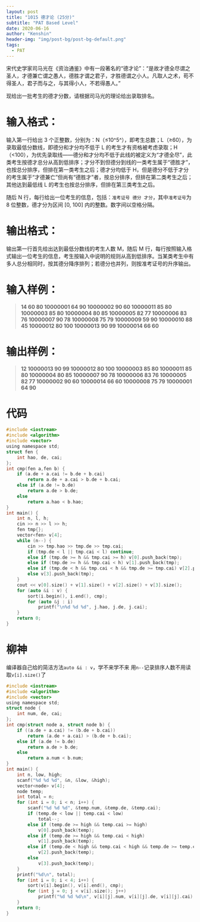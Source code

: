 ```yaml
---
layout: post
title: "1015 德才论 (25分)"
subtitle: "PAT Based Level"
date: 2020-06-16
author: "Kenshin"
header-img: "img/post-bg/post-bg-default.png"
tags:
  - PAT
---
```


宋代史学家司马光在《资治通鉴》中有一段著名的“德才论”：“是故才德全尽谓之圣人，才德兼亡谓之愚人，德胜才谓之君子，才胜德谓之小人。凡取人之术，苟不得圣人，君子而与之，与其得小人，不若得愚人。”

现给出一批考生的德才分数，请根据司马光的理论给出录取排名。

# 输入格式：

输入第一行给出 3 个正整数，分别为：N（≤10^​5^​​ ），即考生总数；L（≥60），为录取最低分数线，即德分和才分均不低于 L 的考生才有资格被考虑录取；H（<100），为优先录取线——德分和才分均不低于此线的被定义为“才德全尽”，此类考生按德才总分从高到低排序；才分不到但德分到线的一类考生属于“德胜才”，也按总分排序，但排在第一类考生之后；德才分均低于 H，但是德分不低于才分的考生属于“才德兼亡”但尚有“德胜才”者，按总分排序，但排在第二类考生之后；其他达到最低线 L 的考生也按总分排序，但排在第三类考生之后。

随后 N 行，每行给出一位考生的信息，包括：`准考证号 德分 才分`，其中`准考证号`为 8 位整数，德才分为区间 [0, 100] 内的整数。数字间以空格分隔。

# 输出格式：

输出第一行首先给出达到最低分数线的考生人数 M，随后 M 行，每行按照输入格式输出一位考生的信息，考生按输入中说明的规则从高到低排序。当某类考生中有多人总分相同时，按其德分降序排列；若德分也并列，则按准考证号的升序输出。

# 输入样例：

> **14 60 80
> 10000001 64 90
> 10000002 90 60
> 10000011 85 80
> 10000003 85 80
> 10000004 80 85
> 10000005 82 77
> 10000006 83 76
> 10000007 90 78
> 10000008 75 79
> 10000009 59 90
> 10000010 88 45
> 10000012 80 100
> 10000013 90 99
> 10000014 66 60**

# 输出样例：

> **12
> 10000013 90 99
> 10000012 80 100
> 10000003 85 80
> 10000011 85 80
> 10000004 80 85
> 10000007 90 78
> 10000006 83 76
> 10000005 82 77
> 10000002 90 60
> 10000014 66 60
> 10000008 75 79
> 10000001 64 90**

# 代码

```c
#include <iostream>
#include <algorithm>
#include <vector>
using namespace std;
struct fen {
    int hao, de, cai;
};
int cmp(fen a,fen b) {
    if (a.de + a.cai != b.de + b.cai)
        return a.de + a.cai > b.de + b.cai;
    else if (a.de != b.de)
        return a.de > b.de;
    else
        return a.hao < b.hao;
}
int main() {
    int n, l, h;
    cin >> n >> l >> h;
    fen tmp{};
    vector<fen> v[4];
    while (n--) {
        cin >> tmp.hao >> tmp.de >> tmp.cai;
        if (tmp.de < l || tmp.cai < l) continue;
        else if (tmp.de >= h && tmp.cai >= h) v[0].push_back(tmp);
        else if (tmp.de >= h && tmp.cai < h) v[1].push_back(tmp);
        else if (tmp.de < h && tmp.cai < h && tmp.de >= tmp.cai) v[2].push_back(tmp);
        else v[3].push_back(tmp);
    }
    cout << v[0].size() + v[1].size() + v[2].size() + v[3].size();
    for (auto &i : v) {
        sort(i.begin(), i.end(), cmp);
        for (auto &j : i)
            printf("\n%d %d %d", j.hao, j.de, j.cai);
    }
    return 0;
}
```

# 柳神

编译器自己给的简洁方法`auto &i : v`，学不来学不来
用`n--`记录排序人数不用读取`v[i].size()`了

```c
#include <iostream>
#include <algorithm>
#include <vector>
using namespace std;
struct node {
    int num, de, cai;
};
int cmp(struct node a, struct node b) {
    if ((a.de + a.cai) != (b.de + b.cai))
        return (a.de + a.cai) > (b.de + b.cai);
    else if (a.de != b.de)
        return a.de > b.de;
    else
        return a.num < b.num;
}
int main() {
    int n, low, high;
    scanf("%d %d %d", &n, &low, &high);
    vector<node> v[4];
    node temp;
    int total = n;
    for (int i = 0; i < n; i++) {
        scanf("%d %d %d", &temp.num, &temp.de, &temp.cai);
        if (temp.de < low || temp.cai < low)
            total--;
        else if (temp.de >= high && temp.cai >= high)
            v[0].push_back(temp);
        else if (temp.de >= high && temp.cai < high)
            v[1].push_back(temp);
        else if (temp.de < high && temp.cai < high && temp.de >= temp.cai)
            v[2].push_back(temp);
        else
            v[3].push_back(temp);
    }
    printf("%d\n", total);
    for (int i = 0; i < 4; i++) {
        sort(v[i].begin(), v[i].end(), cmp);
        for (int j = 0; j < v[i].size(); j++)
            printf("%d %d %d\n", v[i][j].num, v[i][j].de, v[i][j].cai);
    }
    return 0;
}
```
